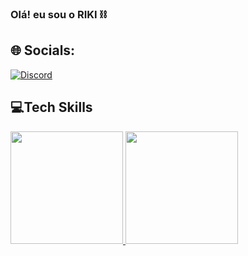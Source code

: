 ### Olá! eu sou o RIKI ⛓️

## 🌐 Socials:
[![Discord](https://img.shields.io/badge/Discord-7289DA?style=for-the-badge&logo=discord&logoColor=white)]() 

## 💻Tech Skills
<div>
  <a href="https://github.com/CH2005RIKI/github-readme-stats"> 
  <img height="180em" src="https://github-readme-stats.vercel.app/api?username=CH2005RIKI&show_icons=true">
  <img height="180em" src="https://github-readme-stats.vercel.app/api/top-langs/?username=CH2005RIKI&layout=compact">
</div>
